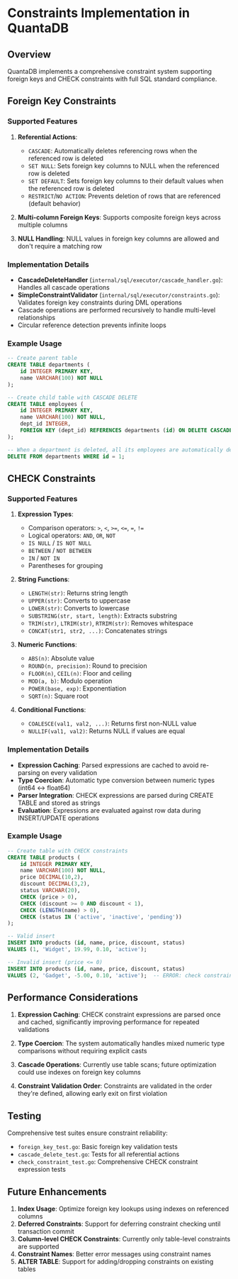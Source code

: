 # Constraints Implementation in QuantaDB

## Overview

QuantaDB implements a comprehensive constraint system supporting foreign keys and CHECK constraints with full SQL standard compliance.

## Foreign Key Constraints

### Supported Features

1. **Referential Actions**:
   - `CASCADE`: Automatically deletes referencing rows when the referenced row is deleted
   - `SET NULL`: Sets foreign key columns to NULL when the referenced row is deleted
   - `SET DEFAULT`: Sets foreign key columns to their default values when the referenced row is deleted
   - `RESTRICT`/`NO ACTION`: Prevents deletion of rows that are referenced (default behavior)

2. **Multi-column Foreign Keys**: Supports composite foreign keys across multiple columns

3. **NULL Handling**: NULL values in foreign key columns are allowed and don't require a matching row

### Implementation Details

- **CascadeDeleteHandler** (`internal/sql/executor/cascade_handler.go`): Handles all cascade operations
- **SimpleConstraintValidator** (`internal/sql/executor/constraints.go`): Validates foreign key constraints during DML operations
- Cascade operations are performed recursively to handle multi-level relationships
- Circular reference detection prevents infinite loops

### Example Usage

```sql
-- Create parent table
CREATE TABLE departments (
    id INTEGER PRIMARY KEY,
    name VARCHAR(100) NOT NULL
);

-- Create child table with CASCADE DELETE
CREATE TABLE employees (
    id INTEGER PRIMARY KEY,
    name VARCHAR(100) NOT NULL,
    dept_id INTEGER,
    FOREIGN KEY (dept_id) REFERENCES departments (id) ON DELETE CASCADE
);

-- When a department is deleted, all its employees are automatically deleted
DELETE FROM departments WHERE id = 1;
```

## CHECK Constraints

### Supported Features

1. **Expression Types**:
   - Comparison operators: `>`, `<`, `>=`, `<=`, `=`, `!=`
   - Logical operators: `AND`, `OR`, `NOT`
   - `IS NULL` / `IS NOT NULL`
   - `BETWEEN` / `NOT BETWEEN`
   - `IN` / `NOT IN`
   - Parentheses for grouping

2. **String Functions**:
   - `LENGTH(str)`: Returns string length
   - `UPPER(str)`: Converts to uppercase
   - `LOWER(str)`: Converts to lowercase
   - `SUBSTRING(str, start, length)`: Extracts substring
   - `TRIM(str)`, `LTRIM(str)`, `RTRIM(str)`: Removes whitespace
   - `CONCAT(str1, str2, ...)`: Concatenates strings

3. **Numeric Functions**:
   - `ABS(n)`: Absolute value
   - `ROUND(n, precision)`: Round to precision
   - `FLOOR(n)`, `CEIL(n)`: Floor and ceiling
   - `MOD(a, b)`: Modulo operation
   - `POWER(base, exp)`: Exponentiation
   - `SQRT(n)`: Square root

4. **Conditional Functions**:
   - `COALESCE(val1, val2, ...)`: Returns first non-NULL value
   - `NULLIF(val1, val2)`: Returns NULL if values are equal

### Implementation Details

- **Expression Caching**: Parsed expressions are cached to avoid re-parsing on every validation
- **Type Coercion**: Automatic type conversion between numeric types (int64 ↔ float64)
- **Parser Integration**: CHECK expressions are parsed during CREATE TABLE and stored as strings
- **Evaluation**: Expressions are evaluated against row data during INSERT/UPDATE operations

### Example Usage

```sql
-- Create table with CHECK constraints
CREATE TABLE products (
    id INTEGER PRIMARY KEY,
    name VARCHAR(100) NOT NULL,
    price DECIMAL(10,2),
    discount DECIMAL(3,2),
    status VARCHAR(20),
    CHECK (price > 0),
    CHECK (discount >= 0 AND discount < 1),
    CHECK (LENGTH(name) > 0),
    CHECK (status IN ('active', 'inactive', 'pending'))
);

-- Valid insert
INSERT INTO products (id, name, price, discount, status) 
VALUES (1, 'Widget', 19.99, 0.10, 'active');

-- Invalid insert (price <= 0)
INSERT INTO products (id, name, price, discount, status) 
VALUES (2, 'Gadget', -5.00, 0.10, 'active');  -- ERROR: check constraint violated
```

## Performance Considerations

1. **Expression Caching**: CHECK constraint expressions are parsed once and cached, significantly improving performance for repeated validations

2. **Type Coercion**: The system automatically handles mixed numeric type comparisons without requiring explicit casts

3. **Cascade Operations**: Currently use table scans; future optimization could use indexes on foreign key columns

4. **Constraint Validation Order**: Constraints are validated in the order they're defined, allowing early exit on first violation

## Testing

Comprehensive test suites ensure constraint reliability:

- `foreign_key_test.go`: Basic foreign key validation tests
- `cascade_delete_test.go`: Tests for all referential actions
- `check_constraint_test.go`: Comprehensive CHECK constraint expression tests

## Future Enhancements

1. **Index Usage**: Optimize foreign key lookups using indexes on referenced columns
2. **Deferred Constraints**: Support for deferring constraint checking until transaction commit
3. **Column-level CHECK Constraints**: Currently only table-level constraints are supported
4. **Constraint Names**: Better error messages using constraint names
5. **ALTER TABLE**: Support for adding/dropping constraints on existing tables